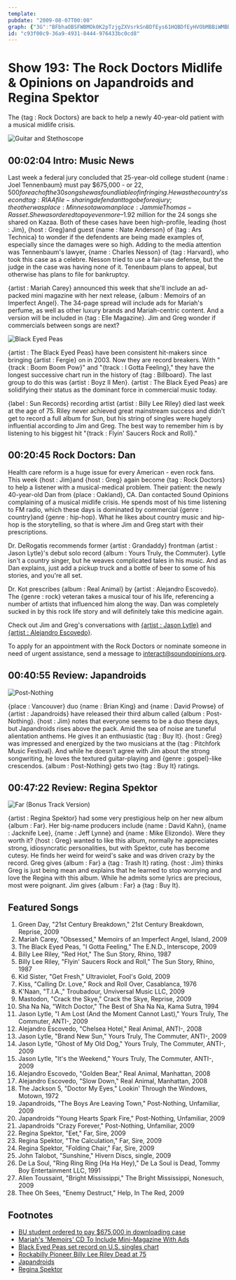 ```yaml
---
template: 
pubdate: "2009-08-07T00:00"
graph: {"3G":"BFbhaOBSFWBMOk0K2pTzjgZXVsrkSnBDfEys61HQBDfEyHVObMBBiWMBDfEy0TUtD2X6qv2X6qvtOGJ5","YL":"BJFKlbODPpBJFKlHJrKaBGczDiY4Yj","1W7":"KAAd4axb3rKAAd4O6xdpKAAd4Q03osFGbCOKAAd4DHQwnKAAd497qipFGbCO97qipX6cfd97qipBHm1G","26Y":"HbL6AOPKuW97qipHbL6ABQsAMHbL6AHbL6AmtfiaBChokHbL6AHbL6AaS2cFHbL6AO2j0VBHm1GBQsAM97qipX6cfd"}
id: "c93f00c9-36a9-4931-8444-976433bc0cd8"
---
```






# Show 193: The Rock Doctors Midlife & Opinions on Japandroids and Regina Spektor

The {tag : Rock Doctors} are back to help a newly 40-year-old patient with a musical midlife crisis.

![Guitar and Stethoscope](https://static.soundopinions.org/images/rockdocs/stethoscopeguitar.jpg)



## 00:02:04 Intro: Music News

Last week a federal jury concluded that 25-year-old college student {name : Joel Tennenbaum} must pay $675,000 - or $22,500 for each of the 30 songs he was found liable of infringing. He was the country's second {tag : RIAA} file-sharing defendant to go before a jury; the other was {place : Minnesota}woman {place : Jammie Thomas-Rasset}. She was ordered to pay even more–$1.92 million for the 24 songs she shared on Kazaa. Both of these cases have been high-profile, leading {host : Jim}, {host : Greg}and guest {name : Nate Anderson} of {tag : Ars Technica} to wonder if the defendents are being made examples of, especially since the damages were so high. Adding to the media attention was Tennenbaum's lawyer, {name : Charles Nesson} of {tag : Harvard}, who took this case as a celebre. Nesson tried to use a fair-use defense, but the judge in the case was having none of it. Tenenbaum plans to appeal, but otherwise has plans to file for bankruptcy.

{artist : Mariah Carey} announced this week that she'll include an ad-packed mini magazine with her next release, {album : Memoirs of an Imperfect Angel}. The 34-page spread will include ads for Mariah's perfume, as well as other luxury brands and Mariah-centric content. And a version will be included in {tag : Elle Magazine}. Jim and Greg wonder if commercials between songs are next?

![Black Eyed Peas](https://static.soundopinions.org/assets/193/3G0.jpg)

{artist : The Black Eyed Peas} have been consistent hit-makers since bringing {artist : Fergie} on in 2003. Now they are record breakers. With "{track : Boom Boom Pow}" and "{track : I Gotta Feeling}," they have the longest successive chart run in the history of {tag : Billboard}. The last group to do this was {artist : Boyz II Men}. {artist : The Black Eyed Peas} are solidifying their status as the dominant force in commercial music today.

{label : Sun Records} recording artist {artist : Billy Lee Riley} died last week at the age of 75. Riley never achieved great mainstream success and didn't get to record a full album for Sun, but his string of singles were hugely influential according to Jim and Greg. The best way to remember him is by listening to his biggest hit "{track : Flyin' Saucers Rock and Roll}."



## 00:20:45 Rock Doctors: Dan

Health care reform is a huge issue for every American - even rock fans. This week {host : Jim}and {host : Greg} again become {tag : Rock Doctors} to help a listener with a musical-medical problem. Their patient:  the newly 40-year-old Dan from {place : Oakland}, CA. Dan contacted Sound Opinions complaining of a musical midlife crisis. He spends most of his time listening to FM radio, which these days is dominated by commercial {genre : country}and {genre : hip-hop}. What he likes about country music and hip-hop is the storytelling, so that is where Jim and Greg start with their prescriptions.

Dr. DeRogatis recommends former {artist : Grandaddy} frontman {artist : Jason Lytle}'s debut solo record {album : Yours Truly, the Commuter}. Lytle isn't a country singer, but he weaves complicated tales in his music. And as Dan explains, just add a pickup truck and a bottle of beer to some of his stories, and you're all set.

Dr. Kot prescribes {album : Real Animal} by {artist : Alejandro Escovedo}. The {genre : rock} veteran takes a musical tour of his life, referencing a number of artists that influenced him along the way. Dan was completely sucked in by this rock life story and will definitely take this medicine again.

Check out Jim and Greg's conversations with [{artist : Jason Lytle}](show/36/) and [{artist : Alejandro Escovedo}](show/156/).

To apply for an appointment with the Rock Doctors or nominate someone in need of urgent assistance, send a message to interact@soundopinions.org.



## 00:40:55 Review: Japandroids

![Post-Nothing](https://static.soundopinions.org/assets/193/1W70.jpg)

{place : Vancouver} duo {name : Brian King} and {name : David Prowse} of {artist : Japandroids} have released their third album called {album : Post-Nothing}. {host : Jim} notes that everyone seems to be a duo these days, but Japandroids rises above the pack. Amid the sea of noise are tuneful alientation anthems. He gives it an enthusiastic {tag : Buy It}. {host : Greg} was impressed and energized by the two musicians at the {tag : Pitchfork Music Festival}. And while he doesn't agree with Jim about the strong songwriting, he loves the textured guitar-playing and {genre : gospel}-like crescendos. {album : Post-Nothing} gets two {tag : Buy It} ratings.



## 00:47:22 Review: Regina Spektor

![Far (Bonus Track Version)](https://static.soundopinions.org/assets/193/26Y0.jpg)

{artist : Regina Spektor} had some very prestigious help on her new album {album : Far}. Her big-name producers include {name : David Kahn}, {name : Jacknife Lee}, {name : Jeff Lynne} and {name : Mike Elizondo}. Were they worth it? {host : Greg} wanted to like this album, normally he appreciates strong, idiosyncratic personalities, but with Spektor, cute has become cutesy. He finds her weird for weird's sake and was driven crazy by the record. Greg gives {album : Far} a {tag : Trash It} rating. {host : Jim} thinks Greg is just being mean and explains that he learned to stop worrying and love the Regina with this album. While he admits some lyrics are precious, most were poignant. Jim gives {album : Far} a {tag : Buy It}.



## Featured Songs

1. Green Day, "21st Century Breakdown," 21st Century Breakdown, Reprise, 2009
2. Mariah Carey, "Obsessed," Memoirs of an Imperfect Angel, Island, 2009
3. The Black Eyed Peas, "I Gotta Feeling," The E.N.D., Interscope, 2009
4. Billy Lee Riley, "Red Hot," The Sun Story, Rhino, 1987
5. Billy Lee Riley, "Flyin' Saucers Rock and Roll," The Sun Story, Rhino, 1987
6. Kid Sister, "Get Fresh," Ultraviolet, Fool's Gold, 2009
7. Kiss, "Calling Dr. Love," Rock and Roll Over, Casablanca, 1976
8. K'Naan, "T.I.A.," Troubadour, Unviversal Music LLC, 2009
9. Mastodon, "Crack the Skye," Crack the Skye, Reprise, 2009
10. Sha Na Na, "Witch Doctor," The Best of Sha Na Na, Kama Sutra, 1994
11. Jason Lytle, "I Am Lost (And the Moment Cannot Last)," Yours Truly, The Commuter, ANTI-, 2009
12. Alejandro Escovedo, "Chelsea Hotel," Real Animal, ANTI-, 2008
13. Jason Lytle, "Brand New Sun," Yours Truly, The Commuter, ANTI-, 2009
14. Jason Lytle, "Ghost of My Old Dog," Yours Truly, The Commuter, ANTI-, 2009
15. Jason Lytle, "It's the Weekend," Yours Truly, The Commuter, ANTI-, 2009
16. Alejandro Escovedo, "Golden Bear," Real Animal, Manhattan, 2008
17. Alejandro Escovedo, "Slow Down," Real Animal, Manhattan, 2008
18. The Jackson 5, "Doctor My Eyes," Lookin' Through the Windows, Motown, 1972
19. Japandroids, "The Boys Are Leaving Town," Post-Nothing, Unfamiliar, 2009
20. Japandroids "Young Hearts Spark Fire," Post-Nothing, Unfamiliar, 2009
21. Japandroids "Crazy Forever," Post-Nothing, Unfamiliar, 2009
22. Regina Spektor, "Eet," Far, Sire, 2009
23. Regina Spektor, "The Calculation," Far, Sire, 2009
24. Regina Spektor, "Folding Chair," Far, Sire, 2009
25. John Talobot, "Sunshine," Hivern Discs, single, 2009
26. De La Soul, "Ring Ring Ring (Ha Ha Hey)," De La Soul is Dead, Tommy Boy Entertainment LLC, 1991
27. Allen Toussaint, "Bright Mississippi," The Bright Mississippi, Nonesuch, 2009
28. Thee Oh Sees, "Enemy Destruct," Help, In The Red, 2009



## Footnotes

- [BU student ordered to pay $675,000 in downloading case](http://www.wbur.org/2009/07/28/music-download-trial)
- [Mariah's 'Memoirs' CD To Include Mini-Magazine With Ads](http://www.billboard.com/articles/news/267867/mariahs-memoirs-cd-to-include-mini-magazine-with-ads)
- [Black Eyed Peas set record on U.S. singles chart](http://www.reuters.com/article/2009/07/30/us-singles-idUSTRE56T6VM20090730)
- [Rockabilly Pioneer Billy Lee Riley Dead at 75](http://www.cmt.com/news/country-music/1617445/rockabilly-pioneer-billy-lee-riley-dead-at-75.jhtml)
- [Japandroids](http://japandroids.com/)
- [Regina Spektor](http://www.reginaspektor.com/)